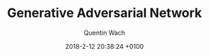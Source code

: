 ---
layout:         redirect
mathjax:        true
title:          "Generative Adversarial Network"
description:    "An implementation of Ian Goodfellow's seminal research paper using Keras that, in my opinion, sparked the modern generative AI revolution and is still relevant today. Back in 2016-2019, I was still very much interested in art and part of the then emerging generative art community some of which called it _neural photography_. "
date:           2018-2-12 20:38:24 +0100
author:         Quentin Wach
tags:           ["AI", "artificial intelligence"]
image:          "/images/MNIST-test.gif"
tag_search:     true
redirect:       https://github.com/QuentinWach/Generative-Adversarial-Network
github:         QuentinWach/Generative-Adversarial-Network
categories:     "science-engineering"
weight: 55
---
